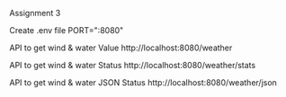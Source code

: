 Assignment 3

Create .env file
PORT=":8080"

API to get wind & water Value http://localhost:8080/weather

API to get wind & water Status http://localhost:8080/weather/stats

API to get wind & water JSON Status http://localhost:8080/weather/json
